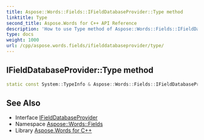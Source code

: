 ```yaml
---
title: Aspose::Words::Fields::IFieldDatabaseProvider::Type method
linktitle: Type
second_title: Aspose.Words for C++ API Reference
description: 'How to use Type method of Aspose::Words::Fields::IFieldDatabaseProvider class in C++.'
type: docs
weight: 1000
url: /cpp/aspose.words.fields/ifielddatabaseprovider/type/
---
```

## IFieldDatabaseProvider::Type method




```cpp
static const System::TypeInfo & Aspose::Words::Fields::IFieldDatabaseProvider::Type()
```

## See Also

* Interface [IFieldDatabaseProvider](../)
* Namespace [Aspose::Words::Fields](../../)
* Library [Aspose.Words for C++](../../../)
